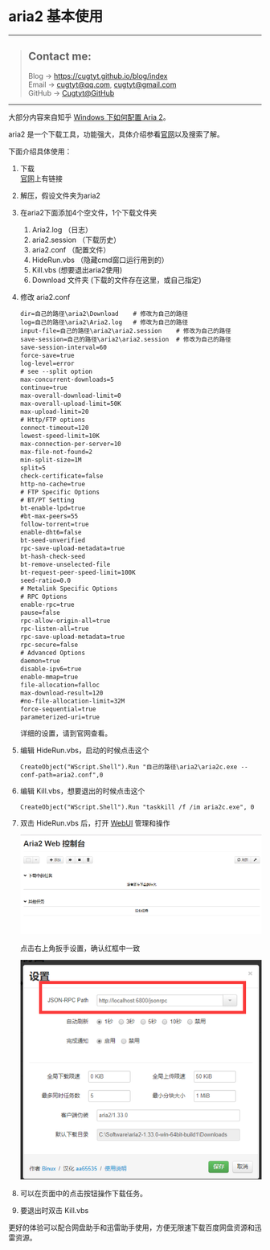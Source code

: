 # aria2 基本使用

---
> ## Contact me:
> Blog -> <https://cugtyt.github.io/blog/index>  
> Email -> <cugtyt@qq.com>, <cugtyt@gmail.com>  
> GitHub -> [Cugtyt@GitHub](https://github.com/Cugtyt)

---

大部分内容来自知乎 [Windows 下如何配置 Aria 2](https://zhuanlan.zhihu.com/p/21831960)。


aria2 是一个下载工具，功能强大，具体介绍参看[官网](https://aria2.github.io/)以及搜索了解。

下面介绍具体使用：
1. 下载  
[官网](https://aria2.github.io/)上有链接  

2. 解压，假设文件夹为aria2  

3. 在aria2下面添加4个空文件，1个下载文件夹  
    1. Aria2.log （日志）
    2. aria2.session （下载历史）
    3. aria2.conf （配置文件）
    4. HideRun.vbs （隐藏cmd窗口运行用到的）
    5. Kill.vbs (想要退出aria2使用)
    6. Download 文件夹 (下载的文件存在这里，或自己指定)  

    
4. 修改 aria2.conf  
    ``` 
    dir=自己的路径\aria2\Download    # 修改为自己的路径
    log=自己的路径\aria2\Aria2.log   # 修改为自己的路径
    input-file=自己的路径\aria2\aria2.session    # 修改为自己的路径
    save-session=自己的路径\aria2\aria2.session  # 修改为自己的路径
    save-session-interval=60
    force-save=true
    log-level=error
    # see --split option
    max-concurrent-downloads=5
    continue=true
    max-overall-download-limit=0
    max-overall-upload-limit=50K
    max-upload-limit=20
    # Http/FTP options
    connect-timeout=120
    lowest-speed-limit=10K
    max-connection-per-server=10
    max-file-not-found=2
    min-split-size=1M
    split=5
    check-certificate=false
    http-no-cache=true
    # FTP Specific Options
    # BT/PT Setting
    bt-enable-lpd=true
    #bt-max-peers=55
    follow-torrent=true
    enable-dht6=false
    bt-seed-unverified
    rpc-save-upload-metadata=true
    bt-hash-check-seed
    bt-remove-unselected-file
    bt-request-peer-speed-limit=100K
    seed-ratio=0.0
    # Metalink Specific Options
    # RPC Options
    enable-rpc=true
    pause=false
    rpc-allow-origin-all=true
    rpc-listen-all=true
    rpc-save-upload-metadata=true
    rpc-secure=false
    # Advanced Options
    daemon=true
    disable-ipv6=true
    enable-mmap=true
    file-allocation=falloc 
    max-download-result=120
    #no-file-allocation-limit=32M
    force-sequential=true
    parameterized-uri=true
    ```
    
    详细的设置，请到官网查看。

5. 编辑 HideRun.vbs，启动的时候点击这个
    ``` vbs
    CreateObject("WScript.Shell").Run "自己的路径\aria2\aria2c.exe --conf-path=aria2.conf",0
    ```

6. 编辑 Kill.vbs，想要退出的时候点击这个
    ``` vbs
    CreateObject("WScript.Shell").Run "taskkill /f /im aria2c.exe", 0
    ```

7. 双击 HideRun.vbs 后，打开 [WebUI](http://aria2c.com/) 管理和操作

   ![WebUI](R/image/webui.png) 

   点击右上角扳手设置，确认红框中一致

   ![WebUI设置](R/image/webui设置.png)

8. 可以在页面中的点击按钮操作下载任务。

9. 要退出时双击 Kill.vbs  


更好的体验可以配合网盘助手和迅雷助手使用，方便无限速下载百度网盘资源和迅雷资源。

